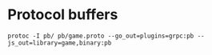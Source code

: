 # Protocol buffers 

`protoc -I pb/ pb/game.proto --go_out=plugins=grpc:pb --js_out=library=game,binary:pb `